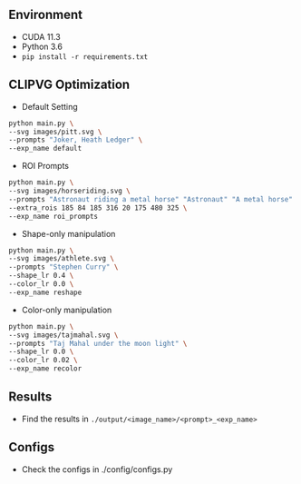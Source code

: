 ## Environment
- CUDA 11.3
- Python 3.6
- ``pip install -r requirements.txt``

## CLIPVG Optimization
- Default Setting
```bash
python main.py \
--svg images/pitt.svg \
--prompts "Joker, Heath Ledger" \
--exp_name default
```

- ROI Prompts
```bash
python main.py \
--svg images/horseriding.svg \
--prompts "Astronaut riding a metal horse" "Astronaut" "A metal horse" \
--extra_rois 185 84 185 316 20 175 480 325 \
--exp_name roi_prompts
```

- Shape-only manipulation
```bash
python main.py \
--svg images/athlete.svg \
--prompts "Stephen Curry" \
--shape_lr 0.4 \
--color_lr 0.0 \
--exp_name reshape
```

- Color-only manipulation
```bash
python main.py \
--svg images/tajmahal.svg \
--prompts "Taj Mahal under the moon light" \
--shape_lr 0.0 \
--color_lr 0.02 \
--exp_name recolor
```

## Results
- Find the results in ``./output/<image_name>/<prompt>_<exp_name>``

## Configs
- Check the configs in ./config/configs.py
